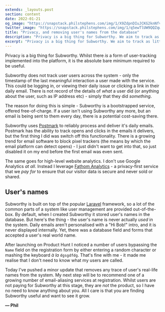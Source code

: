 ```yaml
---
extends: _layouts.post
section: content
date: 2022-01-21
og_image: "https://snapstack.philstephens.com/img/1/X9ZdpnDIuJCKG2knNfvmDGPEVmu6FgdZpnvAObX7.png"
twitter_image: "https://snapstack.philstephens.com/img/1/q5ewTlUW9QQZqwwA9xeR1ulPDI0zqQ0rUnZKYPt2.png"
title: "Privacy, and removing user's names from the database"
description: "Privacy is a big thing for Subworthy. We aim to track as little information as possible about our users and still remain useful."
excerpt: "Privacy is a big thing for Subworthy. We aim to track as little information as possible about our users and still remain useful."
---
```

Privacy is a big thing for Subworthy.  Whilst there _is_ a form of user-tracking implemented into the platform, it is the absolute bare minimum required to be useful.

Subworthy does not track user users across the system - only the timestamp of the last meaningful interaction a user made with the service.  This could be logging in, or viewing their daily issue or clicking a link in their daily email. There is not record of the details of _what_ a user did (or anything about the user, such as IP address etc) - simply that they did _something_.

The reason for doing this is simple - Subworthy is a bootstrapped service, offered free-of-charge.  If a user isn't using Subworthy any more, but an email is being sent to them every day, there is a potential cost-saving there.

Subworthy uses [Postmark](https://postmarkapp.com) to reliably process and deliver it's daily emails.  Postmark has the ability to track opens and clicks in the emails it delivers, but the first thing I did was switch off this functionality.  There is a growing trend for email software to block pixel trackers (the means by which the email platform can detect opens) - I just didn't want to get into that, so just disabled it on my end before the first email was even sent.

The same goes for high-level website analytics.  I don't use Google Analytics _at all_. Instead I leverage [Fathom Analytics](https://usefathom.com/ref/EVGUCG) - a privacy-first service that we _pay for_ to ensure that our visitor data is secure and never sold or shared.

## User's names

Subworthy is built on top of the popular [Laravel](https://laravel.com) framework, so a lot of the common parts of a system like user management are provided out-of-the-box. By default, when I created Subworthy it stored user's names in the database.  But here's the thing - the user's name is never actually _used_ in the system.  Daily emails aren't personalised with a "Hi Bob!" intro, and it is never displayed internally. Yet, there was a database field and forms that accepted a user's real world name.

After launching on Product Hunt I noticed a number of users bypassing the `Name` field on the registration form by either entering a random character or mashing the keyboard _à la_ `dgsgdfdg`.  That's fine with me - it made me realise that I don't need to know what my users are called.

Today I've pushed a minor update that removes any trace of user's real-life names from the system.  My next step will be to recommend one of a growing number of email-aliasing services at registration.  Whilst users are not paying for Subworthy at this stage, they are _not_ the product, so I have no need to know anything about you. All I care is that you are finding Subworthy useful and want to see it grow.

**&mdash; Phil**
